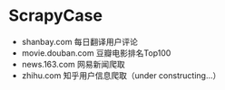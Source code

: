 # ScrapyCase

* shanbay.com 每日翻译用户评论
* movie.douban.com 豆瓣电影排名Top100
* news.163.com 网易新闻爬取
* zhihu.com 知乎用户信息爬取（under constructing...）

